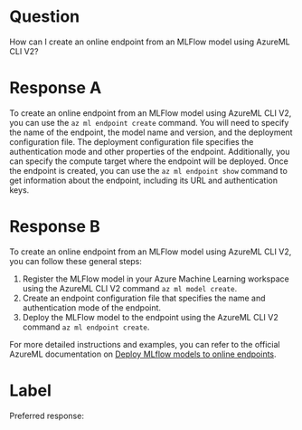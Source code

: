 
# Question

How can I create an online endpoint from an MLFlow model using AzureML CLI V2?

# Response A

To create an online endpoint from an MLFlow model using AzureML CLI V2, you can use the `az ml endpoint create` command. You will need to specify the name of the endpoint, the model name and version, and the deployment configuration file. The deployment configuration file specifies the authentication mode and other properties of the endpoint. Additionally, you can specify the compute target where the endpoint will be deployed. Once the endpoint is created, you can use the `az ml endpoint show` command to get information about the endpoint, including its URL and authentication keys.

# Response B

To create an online endpoint from an MLFlow model using AzureML CLI V2, you can follow these general steps:

1. Register the MLFlow model in your Azure Machine Learning workspace using the AzureML CLI V2 command `az ml model create`.
2. Create an endpoint configuration file that specifies the name and authentication mode of the endpoint.
3. Deploy the MLFlow model to the endpoint using the AzureML CLI V2 command `az ml endpoint create`.

For more detailed instructions and examples, you can refer to the official AzureML documentation on [Deploy MLflow models to online endpoints](https://docs.microsoft.com/en-us/azure/machine-learning/how-to-deploy-mlflow-models-online-endpoints).

# Label

Preferred response: 
